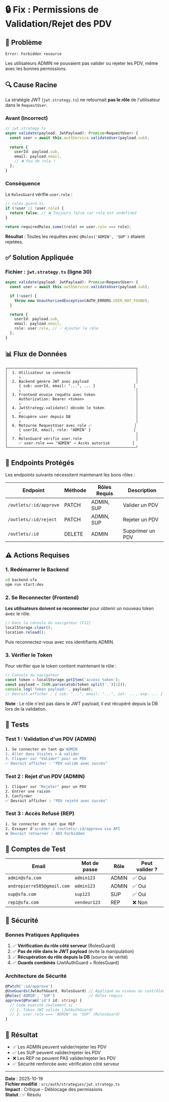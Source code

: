 # 🔒 Fix : Permissions de Validation/Rejet des PDV

## 🐛 Problème

```
Error: Forbidden resource
```

Les utilisateurs ADMIN ne pouvaient pas valider ou rejeter les PDV, même avec les bonnes permissions.

## 🔍 Cause Racine

La stratégie JWT (`jwt.strategy.ts`) ne retournait **pas le rôle** de l'utilisateur dans le `RequestUser`.

### Avant (Incorrect)

```typescript
// jwt.strategy.ts
async validate(payload: JwtPayload): Promise<RequestUser> {
  const user = await this.authService.validateUser(payload.sub);
  
  return {
    userId: payload.sub,
    email: payload.email,
    // ❌ Pas de role !
  };
}
```

### Conséquence

Le `RolesGuard` vérifie `user.role` :

```typescript
// roles.guard.ts
if (!user || !user.role) {
  return false; // ❌ Toujours false car role est undefined
}

return requiredRoles.some((role) => user.role === role);
```

**Résultat** : Toutes les requêtes avec `@Roles('ADMIN', 'SUP')` étaient rejetées.

## ✅ Solution Appliquée

### Fichier : `jwt.strategy.ts` (ligne 30)

```typescript
async validate(payload: JwtPayload): Promise<RequestUser> {
  const user = await this.authService.validateUser(payload.sub);

  if (!user) {
    throw new UnauthorizedException(AUTH_ERRORS.USER_NOT_FOUND);
  }

  return {
    userId: payload.sub,
    email: payload.email,
    role: user.role, // ✅ Ajouter le rôle
  };
}
```

## 📊 Flux de Données

```
┌─────────────────────────────────────────────────────────┐
│  1. Utilisateur se connecte                             │
│     ↓                                                   │
│  2. Backend génère JWT avec payload                     │
│     { sub: userId, email: "...", ... }                 │
│     ↓                                                   │
│  3. Frontend envoie requête avec token                  │
│     Authorization: Bearer <token>                       │
│     ↓                                                   │
│  4. JwtStrategy.validate() décode le token              │
│     ↓                                                   │
│  5. Récupère user depuis DB                             │
│     ↓                                                   │
│  6. Retourne RequestUser avec role ✅                   │
│     { userId, email, role: "ADMIN" }                   │
│     ↓                                                   │
│  7. RolesGuard vérifie user.role                        │
│     ✅ user.role === "ADMIN" → Accès autorisé          │
└─────────────────────────────────────────────────────────┘
```

## 🎯 Endpoints Protégés

Les endpoints suivants nécessitent maintenant les bons rôles :

| Endpoint | Méthode | Rôles Requis | Description |
|----------|---------|--------------|-------------|
| `/outlets/:id/approve` | PATCH | ADMIN, SUP | Valider un PDV |
| `/outlets/:id/reject` | PATCH | ADMIN, SUP | Rejeter un PDV |
| `/outlets/:id` | DELETE | ADMIN | Supprimer un PDV |

## ⚠️ Actions Requises

### 1. Redémarrer le Backend

```bash
cd backend-sfa
npm run start:dev
```

### 2. Se Reconnecter (Frontend)

**Les utilisateurs doivent se reconnecter** pour obtenir un nouveau token avec le rôle.

```javascript
// Dans la console du navigateur (F12)
localStorage.clear();
location.reload();
```

Puis reconnectez-vous avec vos identifiants ADMIN.

### 3. Vérifier le Token

Pour vérifier que le token contient maintenant le rôle :

```javascript
// Console du navigateur
const token = localStorage.getItem('access_token');
const payload = JSON.parse(atob(token.split('.')[1]));
console.log('Token payload:', payload);
// Devrait afficher : { sub: "...", email: "...", iat: ..., exp: ... }
```

**Note** : Le rôle n'est pas dans le JWT payload, il est récupéré depuis la DB lors de la validation.

## 🧪 Tests

### Test 1 : Validation d'un PDV (ADMIN)

```bash
1. Se connecter en tant qu'ADMIN
2. Aller dans Visites > À valider
3. Cliquer sur "Valider" pour un PDV
✅ Devrait afficher : "PDV validé avec succès"
```

### Test 2 : Rejet d'un PDV (ADMIN)

```bash
1. Cliquer sur "Rejeter" pour un PDV
2. Entrer une raison
3. Confirmer
✅ Devrait afficher : "PDV rejeté avec succès"
```

### Test 3 : Accès Refusé (REP)

```bash
1. Se connecter en tant que REP
2. Essayer d'accéder à /outlets/:id/approve via API
❌ Devrait retourner : 403 Forbidden
```

## 📝 Comptes de Test

| Email | Mot de passe | Rôle | Peut valider ? |
|-------|--------------|------|----------------|
| `admin@sfa.com` | `admin123` | ADMIN | ✅ Oui |
| `andrepierre585@gmail.com` | `admin123` | ADMIN | ✅ Oui |
| `sup@sfa.com` | `sup123` | SUP | ✅ Oui |
| `rep1@sfa.com` | `vendeur123` | REP | ❌ Non |

## 🔐 Sécurité

### Bonnes Pratiques Appliquées

1. ✅ **Vérification du rôle côté serveur** (RolesGuard)
2. ✅ **Pas de rôle dans le JWT payload** (évite la manipulation)
3. ✅ **Récupération du rôle depuis la DB** (source de vérité)
4. ✅ **Guards combinés** (JwtAuthGuard + RolesGuard)

### Architecture de Sécurité

```typescript
@Patch(':id/approve')
@UseGuards(JwtAuthGuard, RolesGuard) // Appliqué au niveau du contrôleur
@Roles('ADMIN', 'SUP')               // Rôles requis
approve(@Param('id') id: string) {
  // Code exécuté seulement si :
  // 1. Token JWT valide (JwtAuthGuard)
  // 2. user.role === 'ADMIN' ou 'SUP' (RolesGuard)
}
```

## 🎉 Résultat

- ✅ Les ADMIN peuvent valider/rejeter les PDV
- ✅ Les SUP peuvent valider/rejeter les PDV
- ❌ Les REP ne peuvent PAS valider/rejeter les PDV
- ✅ Sécurité renforcée avec vérification côté serveur

---

**Date** : 2025-10-19  
**Fichier modifié** : `src/auth/strategies/jwt.strategy.ts`  
**Impact** : Critique - Déblocage des permissions  
**Statut** : ✅ Résolu
